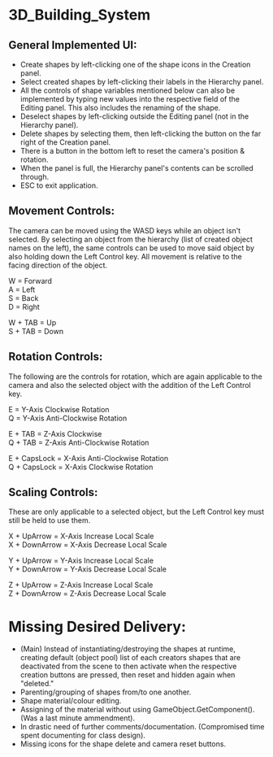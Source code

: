 # 3D_Building_System

## General Implemented UI:
- Create shapes by left-clicking one of the shape icons in the Creation panel.
- Select created shapes by left-clicking their labels in the Hierarchy panel.
- All the controls of shape variables mentioned below can also be implemented by typing new values into the respective field of the Editing panel. This also includes the renaming of the shape.
- Deselect shapes by left-clicking outside the Editing panel (not in the Hierarchy panel).
- Delete shapes by selecting them, then left-clicking the button on the far right of the Creation panel.
- There is a button in the bottom left to reset the camera's position & rotation.
- When the panel is full, the Hierarchy panel's contents can be scrolled through.
- ESC to exit application.


## Movement Controls:
The camera can be moved using the WASD keys while an object isn't selected. By selecting an object from the hierarchy (list of created object names on the left), the same controls can be used to move said object by also holding down the Left Control key. All movement is relative to the facing direction of the object.

W = Forward  <br />
A = Left  <br />
S = Back  <br />
D = Right <br />

W + TAB = Up <br />
S + TAB = Down <br />

## Rotation Controls:
The following are the controls for rotation, which are again applicable to the camera and also the selected object with the addition of the Left Control key. 

E = Y-Axis Clockwise Rotation <br />
Q = Y-Axis Anti-Clockwise Rotation <br />

E + TAB = Z-Axis Clockwise <br />
Q + TAB = Z-Axis Anti-Clockwise Rotation <br />

E + CapsLock = X-Axis Anti-Clockwise Rotation <br />
Q + CapsLock = X-Axis Clockwise Rotation <br />

## Scaling Controls:
These are only applicable to a selected object, but the Left Control key must still be held to use them.

X + UpArrow = X-Axis Increase Local Scale  <br />
X + DownArrow = X-Axis Decrease Local Scale  <br />

Y + UpArrow = Y-Axis Increase Local Scale  <br />
Y + DownArrow = Y-Axis Decrease Local Scale  <br />
 
Z + UpArrow = Z-Axis Increase Local Scale  <br />
Z + DownArrow = Z-Axis Decrease Local Scale  <br />

# Missing Desired Delivery:
- (Main) Instead of instantiating/destroying the shapes at runtime, creating default (object pool) list of each creators shapes that are deactivated from the scene to then activate when the respective creation buttons are pressed, then reset and hidden again when "deleted."
- Parenting/grouping of shapes from/to one another.
- Shape material/colour editing.
- Assigning of the material without using GameObject.GetComponent<T>(). (Was a last minute ammendment).
- In drastic need of further comments/documentation. (Compromised time spent documenting for class design).
- Missing icons for the shape delete and camera reset buttons.

